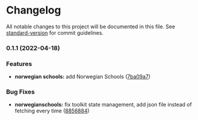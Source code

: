 # Changelog

All notable changes to this project will be documented in this file. See [standard-version](https://github.com/conventional-changelog/standard-version) for commit guidelines.

### 0.1.1 (2022-04-18)


### Features

* **norwegian schools:** add Norwegian Schools ([7ba09a7](https://github.com/wolfzxcv/react-repos/commit/7ba09a7740079468cac50521c05d58ecd4bed006))


### Bug Fixes

* **norwegianschools:** fix toolkit state management, add json file instead of fetching every time ([8856884](https://github.com/wolfzxcv/react-repos/commit/8856884843333c6dd3f4e21a586216d21091d7f8))
